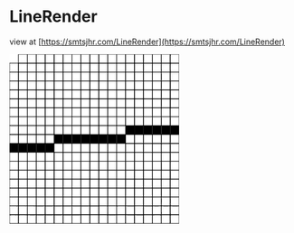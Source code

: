 # LineRender

view at [https://smtsjhr.com/LineRender](https://smtsjhr.com/LineRender)

![animated gif](https://github.com/smtsjhr/LineRender/blob/main/LineRender_300.gif)
 
